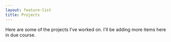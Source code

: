 ```yaml
---
layout: feature-list
title: Projects
---
```


Here are some of the projects I've worked on. I'll be adding more items here in due course. 